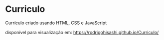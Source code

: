 # Curriculo
Currículo criado usando HTML, CSS e JavaScript

disponível para visualização em: https://rodrigohisashi.github.io/Curriculo/
